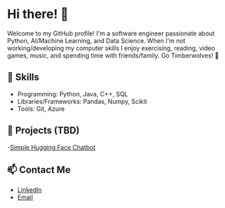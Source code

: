 # Hi there! 👋

Welcome to my GitHub profile! I'm a software engineer passionate about Python, AI/Machine Learning, and Data Science. When I'm not working/developing my computer skills I enjoy exercising, reading, video games, music, and spending time with friends/family. Go Timberwolves! :wolf:

## 🚀 Skills
- Programming: Python, Java, C++, SQL
- Libraries/Frameworks: Pandas, Numpy, Scikit
- Tools: Git, Azure

## 🌟 Projects (TBD)
-[Simple Hugging Face Chatbot](https://github.com/barbercash/Simple-Hugging-Face-Chat-Bot/blob/main/chatbot_gui.py)

## 📫 Contact Me
- [LinkedIn](www.linkedin.com/in/cash-griffith-barber)
- [Email](mailto:barbercash@yahoo.com)
